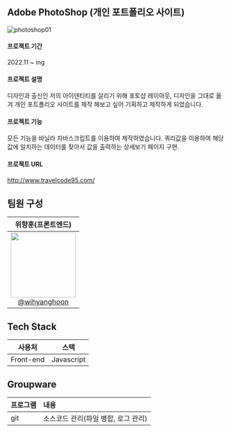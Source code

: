 ## Adobe PhotoShop (개인 포트폴리오 사이트)
![photoshop01](https://user-images.githubusercontent.com/66665468/225891581-d5ffae10-76f6-4649-8742-9b9ee9d9da0a.jpg)

#### 프로젝트 기간
2022.11 ~ ing

#### 프로젝트 설명
디자인과 출신인 저의 아이덴티티를 살리기 위해 포토샵 레이아웃, 디자인을 그대로 옮겨
개인 포트폴리오 사이트를 제작 해보고 싶어 기획하고 제작하게 되었습니다.

#### 프로젝트 기능
모든 기능을 바닐라 자바스크립트를 이용하여 제작하였습니다.
쿼리값을 이용하여 해당값에 일치하는 데이터를 찾아서 값을 출력하는 상세보기 페이지 구현.

#### 프로젝트 URL
http://www.travelcode95.com/

## 팀원 구성
| **위향훈(프론트엔드)** |
| :------: |
| [<img src="https://user-images.githubusercontent.com/66665468/221801579-e6654496-2ef9-47cc-b8be-be606858025b.jpg" width=150> <br/> @wihyanghoon](https://github.com/wihyanghoon) |

## Tech Stack
|사용처|스택|
|:---:|:---:|
|Front-end|Javascript|

## Groupware
|프로그램|내용|
|:---|:---|
|git|소스코드 관리(파일 병합, 로그 관리)|
